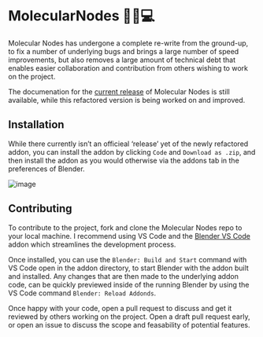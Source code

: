 # MolecularNodes 🧬🍝💻
Molecular Nodes has undergone a complete re-write from the ground-up, to fix a number of underlying bugs and brings a large number of speed improvements, but also removes a large amount of technical debt that enables easier collaboration and contribution from others wishing to work on the project.

The documenation for the [current release](https://bradyajohnston.github.io/MolecularNodes/) of Molecular Nodes is still available, while this refactored version is being worked on and improved.

## Installation
While there currently isn’t an officieal ‘release’ yet of the newly 
refactored addon, you can install the addon by clicking `Code` and `Download as .zip`, and then install the addon as you would otherwise via the addons tab in the preferences of Blender.

![image](https://user-images.githubusercontent.com/36021261/203896389-c0c7268c-a5ad-4c15-8171-c25a3af35935.png)


## Contributing
To contribute to the project, fork and clone the Molecular Nodes repo to your local machine. I recommend using VS Code and the [Blender VS Code](https://github.com/JacquesLucke/blender_vscode) addon which streamlines the development process. 

Once installed, you can use the `Blender: Build and Start` command with VS Code open in the addon directory, to start Blender with the addon built and installed. Any changes that are then made to the underlying addon code, can be quickly previewed inside of the running Blender by using the VS Code command `Blender: Reload Addonds`.

Once happy with your code, open a pull request to discuss and get it reviewed by others working on the project. Open a draft pull request early, or open an issue to discuss the scope and feasability of potential features.
